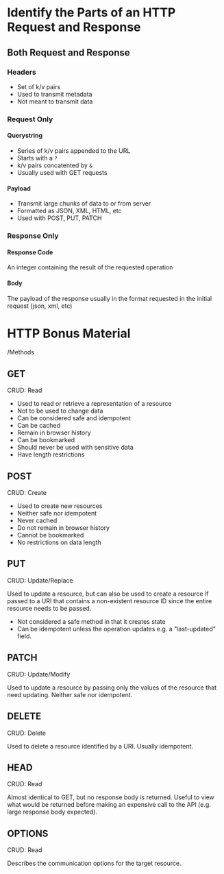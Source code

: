 # Identify the Parts of an HTTP Request and Response

## Both Request and Response

### Headers

- Set of k/v pairs
- Used to transmit metadata
- Not meant to transmit data

### Request Only

#### Querystring

- Series of k/v pairs appended to the URL
- Starts with a `?`
- k/v pairs concatented by `&`
- Usually used with GET requests

#### Payload

- Transmit large chunks of data to or from server
- Formatted as JSON, XML, HTML, etc
- Used with POST, PUT, PATCH

### Response Only

#### Response Code

An integer containing the result of the requested operation

#### Body

The payload of the response usually in the format requested in the initial request (json, xml, etc)


# HTTP Bonus Material

/Methods

## GET

CRUD: Read

- Used to read or retrieve a representation of a resource
- Not to be used to change data
- Can be considered safe and idempotent
- Can be cached
- Remain in browser history
- Can be bookmarked
- Should never be used with sensitive data
- Have length restrictions

## POST

CRUD: Create

- Used to create new resources
- Neither safe nor idempotent
- Never cached
- Do not remain in browser history
- Cannot be bookmarked
- No restrictions on data length

## PUT

CRUD: Update/Replace

Used to update a resource, but can also be used to create a resource if passed to a URI that contains a non-existent resource ID since the entire resource needs to be passed.

- Not considered a safe method in that it creates state
- Can be idempotent unless the operation updates e.g. a "last-updated" field.

## PATCH

CRUD: Update/Modify

Used to update a resource by passing only the values of the resource that need updating. Neither safe nor idempotent.

## DELETE

CRUD: Delete

Used to delete a resource identified by a URI. Usually idempotent.

## HEAD

CRUD: Read

Almost identical to GET, but no response body is returned. Useful to view what would be returned before making an expensive call to the API (e.g. large response body expected).

## OPTIONS

CRUD: Read

Describes the communication options for the target resource.
